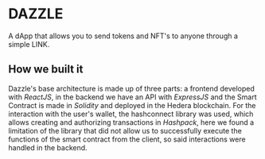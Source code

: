 # DAZZLE
A dApp that allows you to send tokens and NFT's to anyone through a simple LINK.

## How we built it
Dazzle's base architecture is made up of three parts: a frontend developed with *ReactJS*, in the backend we have an API with *ExpressJS* and the Smart Contract is made in *Solidity* and deployed in the Hedera blockchain. For the interaction with the user's wallet, the hashconnect library was used, which allows creating and authorizing transactions in *Hashpack*, here we found a limitation of the library that did not allow us to successfully execute the functions of the smart contract from the client, so said interactions were handled in the backend.